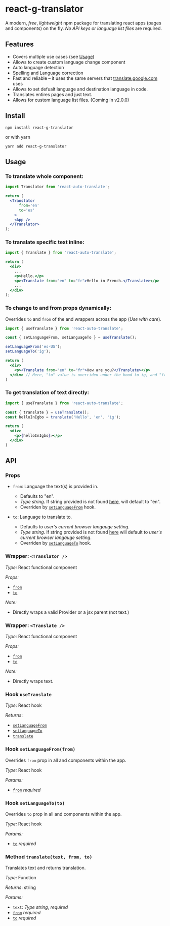 # react-g-translator
A modern, *free*, *lightweight* npm package for translating react apps (pages and components) on the fly. *No API keys or language list files* are required.

## Features
- Covers multiple use cases (see [Usage](#usage))
 - Allows to create custom language change component
- Auto language detection
- Spelling and Language correction
- Fast and reliable – it uses the same servers that [translate.google.com](https://translate.google.com) uses
- Allows to set defualt language and destination language in code.
- Translates entires pages and just text.
- Allows for custom language list files. (Coming in v2.0.0)

## Install
```npm install react-g-translator```

or with yarn

```yarn add react-g-translator```

## Usage

### To translate whole component:
```jsx (index.jsx)
import Translator from 'react-auto-translate';

return (
  <Translator
      from='en'
      to='es'
    >
    <App />
  </Translator>
);
```

### To translate specific text inline:
```jsx
import { Translate } from 'react-auto-translate';

return (
  <div>
    ...
    <p>Hello.</p>
    <p><Translate from="en" to="fr">Hello in French.</Translate></p>
    ...
  </div>
);
```

### To change to and from props dynamically:
Overrides `to` and `from` of the <Translator> and <Translate> wrappers across the app (*Use with care*).
```jsx
import { useTranslate } from 'react-auto-translate';

const { setLanguageFrom, setLanguageTo } = useTranslate();

setLanguageFrom('es-US');
setLanguageTo('ig');

return (
  <div>
    <p><Translate from="en" to="fr">How are you?</Translate></p>
  </div> // Here, "to" value is overriden under the hood to ig, and "from" value is overriden to "en-US" within the wrappers across the app.
)
```

### To get translation of text directly:
```jsx
import { useTranslate } from 'react-auto-translate';

const { translate } = useTranslate();
const helloInIgbo = translate('Hello', 'en', 'ig');

return (
  <div>
    <p>{helloInIgbo}></p>
  </div>
)
```

## API
### Props
 - `from`: Language the text(s) is provided in.
    - Defaults to "en".
    - *Type string*. If string provided is not found [here](https://cloud.google.com/translate/docs/languages), will default to "en".
    - Overriden by [`setLanguageFrom`](#hook-setlanguagefromfrom) hook.


  - `to`: Language to translate to.
    - Defaults to *user's current browser langauge setting*.
    - *Type string*. If string provided is not found [here](https://cloud.google.com/translate/docs/languages) will default to  *user's current browser langauge setting*.
    - Overriden by [`setLanguageTo`](#hook-setlanguagetoto) hook.


### Wrapper: `<Translator />` ###
  *Type:* React functional component

  *Props:*
  - [`from`](#props)
  - [`to`](#props)

  *Note:* 
  - Directly wraps a valid Provider or a jsx parent (not text.)


### Wrapper: `<Translate />` ###
  *Type:* React functional component

  *Props:*
  - [`from`](#props)
  - [`to`](#props)
  
  *Note:* 
  - Directly wraps text.


### Hook `useTranslate` ###
  *Type*: React hook

  *Returns*: 
  - [`setLanguageFrom`](#hook-setlanguagefromfrom)
  - [`setLanguageTo`](#hook-setlanguagetoto)
  - [`translate`](#hook-translatetext-from-to)


### Hook `setLanguageFrom(from)` ###
Overrides `from` prop in all <Translator> and <Translate> components within the app.

*Type:* React hook

*Params:*
- [`from`](#props) *required*


### Hook `setLanguageTo(to)` ###
Overrides `to` prop in all <Translator> and <Translate> components within the app.

*Type:* React hook

*Params:*
- [`to`](#props) *required*


### Method `translate(text, from, to)` ###
Translates text and returns translation.

*Type:* Function

*Returns*: string

*Params:*
- `text`: *Type string*, *required*
- [`from`](#props)  *required*
- [`to`](#props)  *required*